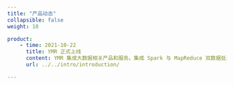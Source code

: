 ```yaml
---
title: "产品动态"
collapsible: false
weight: 10

product:
    - time: 2021-10-22
      title: YMR 正式上线
      content: YMR 集成大数据相关产品和服务。集成 Spark 与 MapReduce 双数据处理引擎及 Apache Kylin 极速海量数据 OLAP 分析引擎，通过统一的 HDFS 分布式数据存储系统及 YARN 调度系统，为用户提供灵活、高效、多模式的一站式云端大数据服务。针对 AI 开发场景，YMR 还提供了 Python 与 R 两种语言的运行环境，并预置了多个 Anaconda 发行版的数据科学包，为数据科学、机器学习和深度学习等 AI 开发场景，提供了强大的计算能力支撑。
      url: ../../intro/introduction/

---
```


<!-- 设置上述参数可生成产品动态页  -->
